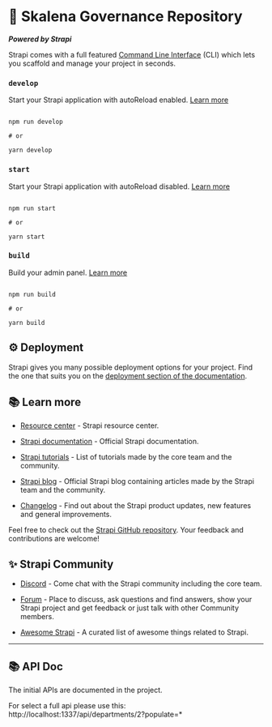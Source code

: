 # 🚀 Skalena Governance Repository 

  
***Powered by Strapi*** 

Strapi comes with a full featured [Command Line Interface](https://docs.strapi.io/developer-docs/latest/developer-resources/cli/CLI.html) (CLI) which lets you scaffold and manage your project in seconds.

  

### `develop`

  

Start your Strapi application with autoReload enabled. [Learn more](https://docs.strapi.io/developer-docs/latest/developer-resources/cli/CLI.html#strapi-develop)

  

```

npm run develop

# or

yarn develop

```

  

### `start`

  

Start your Strapi application with autoReload disabled. [Learn more](https://docs.strapi.io/developer-docs/latest/developer-resources/cli/CLI.html#strapi-start)

  

```

npm run start

# or

yarn start

```

  

### `build`

  

Build your admin panel. [Learn more](https://docs.strapi.io/developer-docs/latest/developer-resources/cli/CLI.html#strapi-build)

  

```

npm run build

# or

yarn build

```

  

## ⚙️ Deployment

  

Strapi gives you many possible deployment options for your project. Find the one that suits you on the [deployment section of the documentation](https://docs.strapi.io/developer-docs/latest/setup-deployment-guides/deployment.html).

  

## 📚 Learn more

  

-  [Resource center](https://strapi.io/resource-center) - Strapi resource center.

-  [Strapi documentation](https://docs.strapi.io) - Official Strapi documentation.

-  [Strapi tutorials](https://strapi.io/tutorials) - List of tutorials made by the core team and the community.

-  [Strapi blog](https://docs.strapi.io) - Official Strapi blog containing articles made by the Strapi team and the community.

-  [Changelog](https://strapi.io/changelog) - Find out about the Strapi product updates, new features and general improvements.

  

Feel free to check out the [Strapi GitHub repository](https://github.com/strapi/strapi). Your feedback and contributions are welcome!

  

## ✨ Strapi Community

  

-  [Discord](https://discord.strapi.io) - Come chat with the Strapi community including the core team.

-  [Forum](https://forum.strapi.io/) - Place to discuss, ask questions and find answers, show your Strapi project and get feedback or just talk with other Community members.

-  [Awesome Strapi](https://github.com/strapi/awesome-strapi) - A curated list of awesome things related to Strapi.

---

## 📚 API Doc

The initial APIs are documented in the project.

For select a full api please use this: http://localhost:1337/api/departments/2?populate=*